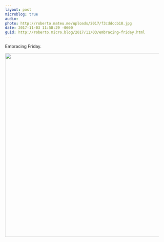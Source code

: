 ```yaml
---
layout: post
microblog: true
audio: 
photo: http://roberto.mateu.me/uploads/2017/f3cddccb18.jpg
date: 2017-11-03 11:58:29 -0600
guid: http://roberto.micro.blog/2017/11/03/embracing-friday.html
---
```

Embracing Friday. 

<img src="http://roberto.mateu.me/uploads/2017/f3cddccb18.jpg" width="600" height="600" />
